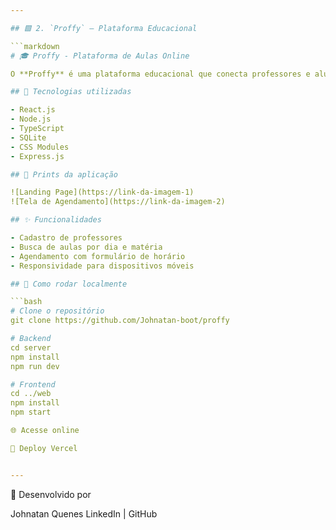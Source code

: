 ```yaml
---

## 🟩 2. `Proffy` – Plataforma Educacional

```markdown
# 🎓 Proffy - Plataforma de Aulas Online

O **Proffy** é uma plataforma educacional que conecta professores e alunos, permitindo o agendamento de aulas de forma prática. Criado durante a NLW (Next Level Week) da Rocketseat.

## 🧰 Tecnologias utilizadas

- React.js
- Node.js
- TypeScript
- SQLite
- CSS Modules
- Express.js

## 📸 Prints da aplicação

![Landing Page](https://link-da-imagem-1)
![Tela de Agendamento](https://link-da-imagem-2)

## ✨ Funcionalidades

- Cadastro de professores
- Busca de aulas por dia e matéria
- Agendamento com formulário de horário
- Responsividade para dispositivos móveis

## 🚀 Como rodar localmente

```bash
# Clone o repositório
git clone https://github.com/Johnatan-boot/proffy

# Backend
cd server
npm install
npm run dev

# Frontend
cd ../web
npm install
npm start

🌐 Acesse online

🔗 Deploy Vercel


---
```


👤 Desenvolvido por

Johnatan Quenes
LinkedIn | GitHub
